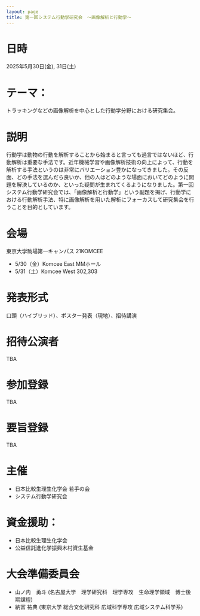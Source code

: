 ```yaml
---
layout: page
title: 第一回システム行動学研究会　〜画像解析と行動学〜
---
```


# 日時
2025年5月30日(金), 31日(土)

# テーマ：
トラッキングなどの画像解析を中心とした行動学分野における研究集会。

# 説明
行動学は動物の行動を解析することから始まると言っても過言ではないほど、行動解析は重要な手法です。近年機械学習や画像解析技術の向上によって、行動を解析する手法というのは非常にバリエーション豊かになってきました。その反面、どの手法を選んだら良いか、他の人はどのような場面においてどのように問題を解決しているのか、といった疑問が生まれてくるようになりました。第一回システム行動学研究会では、「画像解析と行動学」という副題を掲げ、行動学における行動解析手法、特に画像解析を用いた解析にフォーカスして研究集会を行うことを目的としています。

# 会場
東京大学駒場第一キャンパス 21KOMCEE
  - 5/30（金）Komcee East MMホール
  - 5/31（土）Komcee West 302,303


# 発表形式
口頭（ハイブリッド）、ポスター発表（現地）、招待講演

# 招待公演者
TBA

# 参加登録
TBA

# 要旨登録
TBA

# 主催
- 日本比較生理生化学会 若手の会
- システム行動学研究会

# 資金援助：
- 日本比較生理生化学会
- 公益信託進化学振興木村資生基金

# 大会準備委員会
- 山ノ内　勇斗 (名古屋大学　理学研究科　理学専攻　生命理学領域　博士後期課程)
- 納富 祐典 (東京大学 総合文化研究科 広域科学専攻 広域システム科学系)
